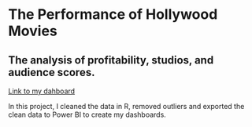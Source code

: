 # The Performance of Hollywood Movies
## The analysis of profitability, studios, and audience scores. 
[Link to my dahboard](https://app.powerbi.com/groups/me/dashboards/976c380f-9366-43ae-9195-a26d16e12bf7)


In this project, I cleaned the data in R, removed outliers and exported the clean data to Power BI to create my dashboards. 
